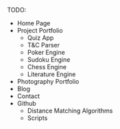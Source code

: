 TODO:

+ Home Page
+ Project Portfolio
  + Quiz App
  + T&C Parser
  + Poker Engine
  + Sudoku Engine
  + Chess Engine
  + Literature Engine
+ Photography Portfolio
+ Blog
+ Contact
+ Github
  + Distance Matching Algorithms
  + Scripts
